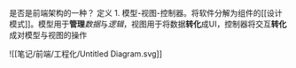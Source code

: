 是否是前端架构的一种？
定义
	1. 模型-视图-控制器。将软件分解为组件的[[设计模式]]。模型用于**管理***数据*与*逻辑*，视图用于将数据**转化**成UI，控制器将交互**转化**成对模型与视图的操作

![[笔记/前端/工程化/Untitled Diagram.svg]]